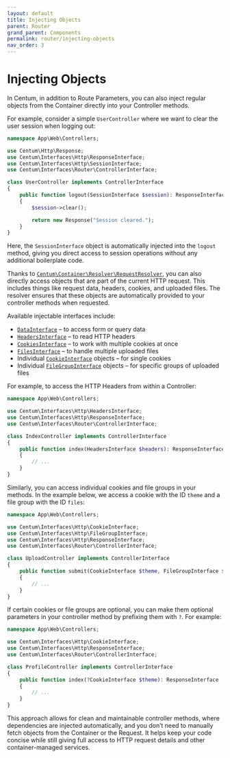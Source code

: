 ```yaml
---
layout: default
title: Injecting Objects
parent: Router
grand_parent: Components
permalink: router/injecting-objects
nav_order: 3
---
```




# Injecting Objects

In Centum, in addition to Route Parameters, you can also inject regular objects from the Container directly into your Controller methods.

For example, consider a simple `UserController` where we want to clear the user session when logging out:

```php
namespace App\Web\Controllers;

use Centum\Http\Response;
use Centum\Interfaces\Http\ResponseInterface;
use Centum\Interfaces\Http\SessionInterface;
use Centum\Interfaces\Router\ControllerInterface;

class UserController implements ControllerInterface
{
    public function logout(SessionInterface $session): ResponseInterface
    {
        $session->clear();

        return new Response("Session cleared.");
    }
}
```

Here, the `SessionInterface` object is automatically injected into the `logout` method, giving you direct access to session operations without any additional boilerplate code.

Thanks to [`Centum\Container\Resolver\RequestResolver`](https://github.com/SidRoberts/centum/blob/main/src/Container/Resolver/RequestResolver.php), you can also directly access objects that are part of the current HTTP request.
This includes things like request data, headers, cookies, and uploaded files.
The resolver ensures that these objects are automatically provided to your controller methods when requested.

Available injectable interfaces include:

- [`DataInterface`](https://github.com/SidRoberts/centum/blob/main/src/Interfaces/Http/DataInterface.php) – to access form or query data
- [`HeadersInterface`](https://github.com/SidRoberts/centum/blob/main/src/Interfaces/Http/HeadersInterface.php) – to read HTTP headers
- [`CookiesInterface`](https://github.com/SidRoberts/centum/blob/main/src/Interfaces/Http/CookiesInterface.php) – to work with multiple cookies at once
- [`FilesInterface`](https://github.com/SidRoberts/centum/blob/main/src/Interfaces/Http/FilesInterface.php) – to handle multiple uploaded files
- Individual [`CookieInterface`](https://github.com/SidRoberts/centum/blob/main/src/Interfaces/Http/CookieInterface.php) objects – for single cookies
- Individual [`FileGroupInterface`](https://github.com/SidRoberts/centum/blob/main/src/Interfaces/Http/FileGroupInterface.php) objects – for specific groups of uploaded files

For example, to access the HTTP Headers from within a Controller:

```php
namespace App\Web\Controllers;

use Centum\Interfaces\Http\HeadersInterface;
use Centum\Interfaces\Http\ResponseInterface;
use Centum\Interfaces\Router\ControllerInterface;

class IndexController implements ControllerInterface
{
    public function index(HeadersInterface $headers): ResponseInterface
    {
        // ...
    }
}
```

Similarly, you can access individual cookies and file groups in your methods.
In the example below, we access a cookie with the ID `theme` and a file group with the ID `files`:

```php
namespace App\Web\Controllers;

use Centum\Interfaces\Http\CookieInterface;
use Centum\Interfaces\Http\FileGroupInterface;
use Centum\Interfaces\Http\ResponseInterface;
use Centum\Interfaces\Router\ControllerInterface;

class UploadController implements ControllerInterface
{
    public function submit(CookieInterface $theme, FileGroupInterface $files): ResponseInterface
    {
        // ...
    }
}
```

If certain cookies or file groups are optional, you can make them optional parameters in your controller method by prefixing them with `?`.
For example:

```php
namespace App\Web\Controllers;

use Centum\Interfaces\Http\CookieInterface;
use Centum\Interfaces\Http\ResponseInterface;
use Centum\Interfaces\Router\ControllerInterface;

class ProfileController implements ControllerInterface
{
    public function index(?CookieInterface $theme): ResponseInterface
    {
        // ...
    }
}
```

This approach allows for clean and maintainable controller methods, where dependencies are injected automatically, and you don’t need to manually fetch objects from the Container or the Request.
It helps keep your code concise while still giving full access to HTTP request details and other container-managed services.
